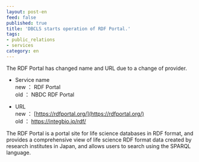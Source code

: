 ```yaml
---
layout: post-en
feed: false
published: true
title: 'DBCLS starts operation of RDF Portal.'
tags:
- public_relations
- services
category: en
---
```

The RDF Portal has changed name and URL due to a change of provider. 

* Service name<br/>
new ： RDF Portal<br/>
old ： NBDC RDF Portal

* URL<br/>
new ： [https://rdfportal.org/](https://rdfportal.org/)<br/>
old ： https://integbio.jp/rdf/

The RDF Portal is a portal site for life science databases in RDF format, and provides a comprehensive view of life science RDF format data created by research institutes in Japan, and allows users to search using the SPARQL language.
